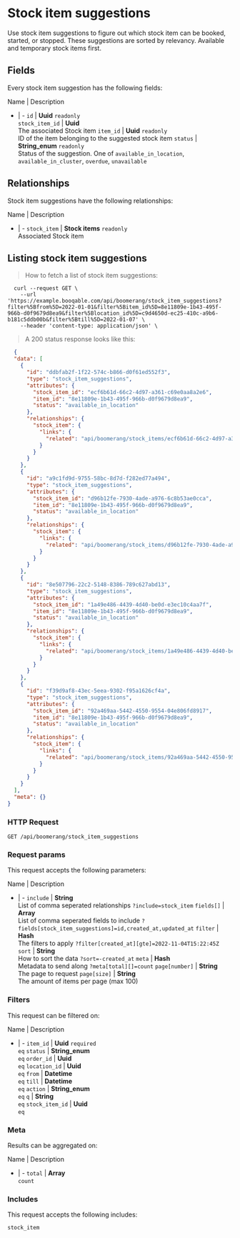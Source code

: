# Stock item suggestions

Use stock item suggestions to figure out which stock item can be booked, started, or stopped. These suggestions are sorted by relevancy. Available and temporary stock items first.

## Fields
Every stock item suggestion has the following fields:

Name | Description
- | -
`id` | **Uuid** `readonly`<br>
`stock_item_id` | **Uuid** <br>The associated Stock item
`item_id` | **Uuid** `readonly`<br>ID of the item belonging to the suggested stock item
`status` | **String_enum** `readonly`<br>Status of the suggestion. One of `available_in_location`, `available_in_cluster`, `overdue`, `unavailable`


## Relationships
Stock item suggestions have the following relationships:

Name | Description
- | -
`stock_item` | **Stock items** `readonly`<br>Associated Stock item


## Listing stock item suggestions



> How to fetch a list of stock item suggestions:

```shell
  curl --request GET \
    --url 'https://example.booqable.com/api/boomerang/stock_item_suggestions?filter%5Bfrom%5D=2022-01-01&filter%5Bitem_id%5D=8e11809e-1b43-495f-966b-d0f9679d8ea9&filter%5Blocation_id%5D=c9d4650d-ec25-410c-a9b6-b181c5ddb00b&filter%5Btill%5D=2022-01-07' \
    --header 'content-type: application/json' \
```

> A 200 status response looks like this:

```json
  {
  "data": [
    {
      "id": "ddbfab2f-1f22-574c-b866-d0f61ed552f3",
      "type": "stock_item_suggestions",
      "attributes": {
        "stock_item_id": "ecf6b61d-66c2-4d97-a361-c69e0aa8a2e6",
        "item_id": "8e11809e-1b43-495f-966b-d0f9679d8ea9",
        "status": "available_in_location"
      },
      "relationships": {
        "stock_item": {
          "links": {
            "related": "api/boomerang/stock_items/ecf6b61d-66c2-4d97-a361-c69e0aa8a2e6"
          }
        }
      }
    },
    {
      "id": "a9c1fd9d-9755-58bc-8d7d-f282ed77a494",
      "type": "stock_item_suggestions",
      "attributes": {
        "stock_item_id": "d96b12fe-7930-4ade-a976-6c8b53ae0cca",
        "item_id": "8e11809e-1b43-495f-966b-d0f9679d8ea9",
        "status": "available_in_location"
      },
      "relationships": {
        "stock_item": {
          "links": {
            "related": "api/boomerang/stock_items/d96b12fe-7930-4ade-a976-6c8b53ae0cca"
          }
        }
      }
    },
    {
      "id": "8e507796-22c2-5148-8386-789c627abd13",
      "type": "stock_item_suggestions",
      "attributes": {
        "stock_item_id": "1a49e486-4439-4d40-be0d-e3ec10c4aa7f",
        "item_id": "8e11809e-1b43-495f-966b-d0f9679d8ea9",
        "status": "available_in_location"
      },
      "relationships": {
        "stock_item": {
          "links": {
            "related": "api/boomerang/stock_items/1a49e486-4439-4d40-be0d-e3ec10c4aa7f"
          }
        }
      }
    },
    {
      "id": "f39d9af8-43ec-5eea-9302-f95a1626cf4a",
      "type": "stock_item_suggestions",
      "attributes": {
        "stock_item_id": "92a469aa-5442-4550-9554-04e806fd8917",
        "item_id": "8e11809e-1b43-495f-966b-d0f9679d8ea9",
        "status": "available_in_location"
      },
      "relationships": {
        "stock_item": {
          "links": {
            "related": "api/boomerang/stock_items/92a469aa-5442-4550-9554-04e806fd8917"
          }
        }
      }
    }
  ],
  "meta": {}
}
```

### HTTP Request

`GET /api/boomerang/stock_item_suggestions`

### Request params

This request accepts the following parameters:

Name | Description
- | -
`include` | **String** <br>List of comma seperated relationships `?include=stock_item`
`fields[]` | **Array** <br>List of comma seperated fields to include `?fields[stock_item_suggestions]=id,created_at,updated_at`
`filter` | **Hash** <br>The filters to apply `?filter[created_at][gte]=2022-11-04T15:22:45Z`
`sort` | **String** <br>How to sort the data `?sort=-created_at`
`meta` | **Hash** <br>Metadata to send along `?meta[total][]=count`
`page[number]` | **String** <br>The page to request
`page[size]` | **String** <br>The amount of items per page (max 100)


### Filters

This request can be filtered on:

Name | Description
- | -
`item_id` | **Uuid** `required`<br>`eq`
`status` | **String_enum** <br>`eq`
`order_id` | **Uuid** <br>`eq`
`location_id` | **Uuid** <br>`eq`
`from` | **Datetime** <br>`eq`
`till` | **Datetime** <br>`eq`
`action` | **String_enum** <br>`eq`
`q` | **String** <br>`eq`
`stock_item_id` | **Uuid** <br>`eq`


### Meta

Results can be aggregated on:

Name | Description
- | -
`total` | **Array** <br>`count`


### Includes

This request accepts the following includes:

`stock_item`





